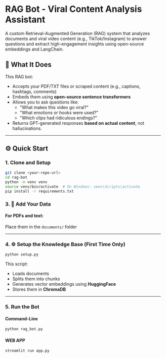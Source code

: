 # RAG Bot - Viral Content Analysis Assistant

A custom Retrieval-Augmented Generation (RAG) system that analyzes documents and viral video content (e.g., TikTok/Instagram) to answer questions and extract high-engagement insights using open-source embeddings and LangChain.

## 🚀 What It Does

This RAG bot:
- Accepts your PDF/TXT files or scraped content (e.g., captions, hashtags, comments)
- Embeds them using **open-source sentence transformers**
- Allows you to ask questions like:
  - "What makes this video go viral?"
  - "What emotions or hooks were used?"
  - "Which clips had ridiculous endings?"
- Returns GPT-generated responses **based on actual content**, not hallucinations.

---

## ⚙️ Quick Start

### 1. **Clone and Setup**
```bash
git clone <your-repo-url>
cd rag-bot
python -m venv venv
source venv/bin/activate  # On Windows: venv\Scripts\activate
pip install -r requirements.txt
```

### 3. 📂 Add Your Data

#### For PDFs and text:
Place them in the `documents/` folder

---

### 4. ⚙️ Setup the Knowledge Base (First Time Only)

```bash
python setup.py
```
This script:

- Loads documents
- Splits them into chunks
- Generates vector embeddings using **HuggingFace**
- Stores them in **ChromaDB**

---

### 5. Run the Bot

####  Command-Line
```bash
python rag_bot.py
```

#### WEB APP
```bash
streamlit run app.py
```